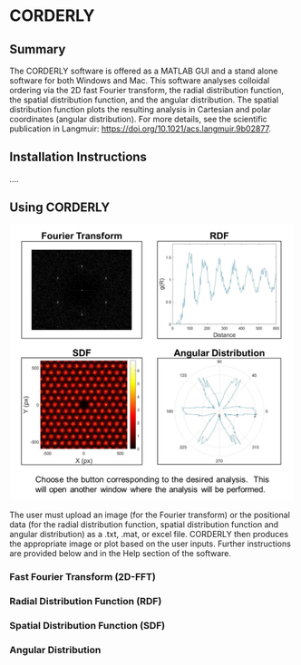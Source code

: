 # CORDERLY

## Summary
The CORDERLY software is offered as a MATLAB GUI and a stand alone software for both Windows and Mac.  This software analyses colloidal ordering via the 2D fast Fourier transform, the radial distribution function, the spatial distribution function, and the angular distribution. The spatial distribution function plots the resulting analysis in Cartesian and polar coordinates (angular distribution). For more details, see the scientific publication in Langmuir: https://doi.org/10.1021/acs.langmuir.9b02877.

## Installation Instructions


....

## Using CORDERLY

<p align="center">
    <img src="https://raw.githubusercontent.com/adrena-lab/CORDERLY/master/Figures/MATLAB/H_COG_1.png" width="500">
</p>

The user must upload an image (for the Fourier transform) or the positional data (for the radial distribution function, spatial distribution function and angular distribution) as a .txt, .mat, or excel file.  CORDERLY then produces the appropriate image or plot based on the user inputs.  Further instructions are provided below and in the Help section of the software.  

### Fast Fourier Transform (2D-FFT)


### Radial Distribution Function (RDF)


### Spatial Distribution Function (SDF)


### Angular Distribution 

